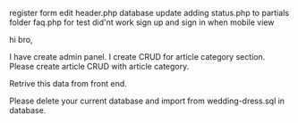 register form
edit header.php
database update
adding status.php to partials folder
faq.php for test
did'nt work sign up and sign in when mobile view

<!-- create admin panel -->

hi bro,

I have create admin panel. I create CRUD for article category section. Please create article CRUD with article category. 

Retrive this data from front end. 

Please delete your current database and import from wedding-dress.sql in database.